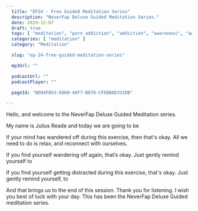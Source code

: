 ```yaml
---
  title: "EP24 - Free Guided Meditation Series"
  description: "NeverFap Deluxe Guided Meditation Series."
  date: 2019-12-07
  draft: true
  tags: [ "meditation", "porn addiction", "addiction", "awareness", "awareness exercises", "perspective", "nofap", "neverfap", "neverfap deluxe" ]
  categories: [ "meditation" ]
  category: "Meditation"

  slug: "ep-24-free-guided-meditation-series"

  mp3Url: ""

  podcastUrl: ""
  podcastPlayer: ""

  pageId: "BD94F863-E060-46F7-B878-CFEBBAD332DB"

---
```


<!-- senses -->

Hello, and welcome to the NeverFap Deluxe Guided Meditation series.

My name is Julius Reade and today we are going to be


If your mind has wandered off during this exercise, then that's okay. All we need to do is relax, and reconnect with ourselves.


If you find yourself wandering off again, that’s okay. Just gently remind yourself to


If you find yourself getting distracted during this exercise, that's okay. Just gently remind yourself, to


And that brings us to the end of this session. Thank you for listening. I wish you best of luck with your day. This has been the NeverFap Deluxe Guided meditation series.
